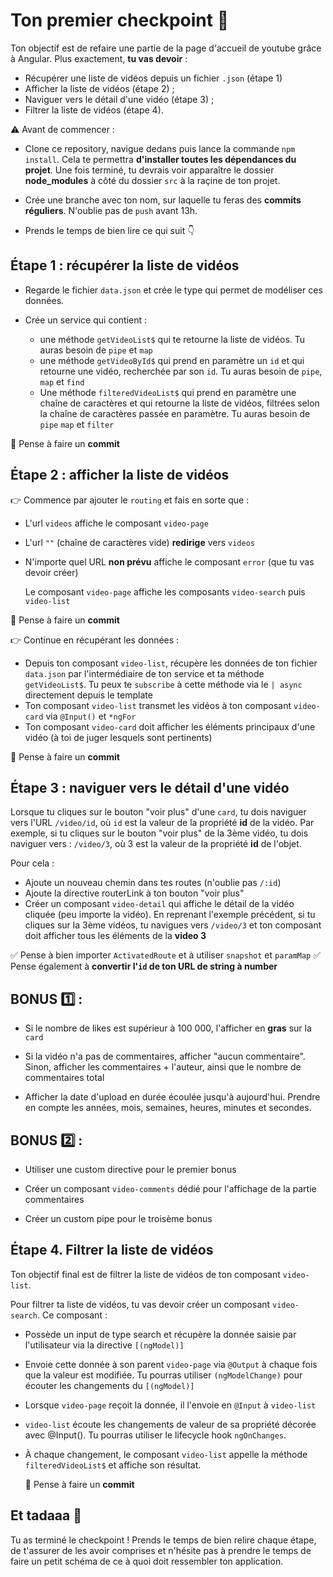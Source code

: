 # Ton premier checkpoint 🐥

Ton objectif est de refaire une partie de la page d'accueil de youtube grâce à Angular. Plus exactement, **tu vas devoir** :

- Récupérer une liste de vidéos depuis un fichier `.json` (étape 1)
- Afficher la liste de vidéos (étape 2) ;
- Naviguer vers le détail d'une vidéo (étape 3) ;
- Filtrer la liste de vidéos (étape 4).

⚠️ Avant de commencer :

- Clone ce repository, navigue dedans puis lance la commande `npm install`. Cela te permettra **d'installer toutes les dépendances du projet**. Une fois terminé, tu devrais voir apparaître le dossier **node_modules** à côté du dossier `src` à la raçine de ton projet.

- Crée une branche avec ton nom, sur laquelle tu feras des **commits réguliers**. N'oublie pas de `push` avant 13h.

- Prends le temps de bien lire ce qui suit 👇

## Étape 1 : récupérer la liste de vidéos

- Regarde le fichier `data.json` et crée le type qui permet de modéliser ces données.

- Crée un service qui contient :
  - une méthode `getVideoList$` qui te retourne la liste de vidéos. Tu auras besoin de `pipe` et `map`
  - une méthode `getVideoById$` qui prend en paramètre un `id` et qui retourne une vidéo, recherchée par son `id`. Tu auras besoin de `pipe`, `map` et `find`
  - Une méthode `filteredVideoList$` qui prend en paramètre une chaîne de caractères et qui retourne la liste de vidéos, filtrées selon la chaîne de caractères passée en paramètre. Tu auras besoin de `pipe` `map` et `filter`

👀 Pense à faire un **commit**

## Étape 2 : afficher la liste de vidéos

👉 Commence par ajouter le `routing` et fais en sorte que :

- L'url `videos` affiche le composant `video-page`
- L'url `""` (chaîne de caractères vide) **redirige** vers `videos`
- N'importe quel URL **non prévu** affiche le composant `error` (que tu vas devoir créer)

  Le composant `video-page` affiche les composants `video-search` puis `video-list`

👀 Pense à faire un **commit**

👉 Continue en récupérant les données :

- Depuis ton composant `video-list`, récupère les données de ton fichier `data.json` par l'intermédiaire de ton service et ta méthode `getVideoList$`. Tu peux te `subscribe` à cette méthode via le `| async` directement depuis le template
- Ton composant `video-list` transmet les vidéos à ton composant `video-card` via `@Input()` et `*ngFor`
- Ton composant `video-card` doit afficher les éléments principaux d'une vidéo (à toi de juger lesquels sont pertinents)

👀 Pense à faire un **commit**

## Étape 3 : naviguer vers le détail d'une vidéo

Lorsque tu cliques sur le bouton "voir plus" d'une `card`, tu dois naviguer vers l'URL `/video/id`, où `id` est la valeur de la propriété **id** de la vidéo. Par exemple, si tu cliques sur le bouton "voir plus" de la 3ème vidéo, tu dois naviguer vers : `/video/3`, où 3 est la valeur de la propriété **id** de l'objet.

Pour cela :

- Ajoute un nouveau chemin dans tes routes (n'oublie pas `/:id`)
- Ajoute la directive routerLink à ton bouton "voir plus"
- Créer un composant `video-detail` qui affiche le détail de la vidéo cliquée (peu importe la vidéo). En reprenant l'exemple précédent, si tu cliques sur la 3ème vidéos, tu navigues vers `/video/3` et ton composant doit afficher tous les éléments de la **video 3**

✅ Pense à bien importer `ActivatedRoute` et à utiliser `snapshot` et `paramMap`
✅ Pense également à **convertir l'`id` de ton URL de string à number**

## BONUS 1️⃣ :

- Si le nombre de likes est supérieur à 100 000, l'afficher en **gras** sur la `card`

- Si la vidéo n'a pas de commentaires, afficher "aucun commentaire". Sinon, afficher les commentaires + l'auteur, ainsi que le nombre de commentaires total

- Afficher la date d'upload en durée écoulée jusqu'à aujourd'hui. Prendre en compte les années, mois, semaines, heures, minutes et secondes.

## BONUS 2️⃣ :

- Utiliser une custom directive pour le premier bonus

- Créer un composant `video-comments` dédié pour l'affichage de la partie commentaires

- Créer un custom pipe pour le troisème bonus

## Étape 4. Filtrer la liste de vidéos

Ton objectif final est de filtrer la liste de vidéos de ton composant `video-list`.

Pour filtrer ta liste de vidéos, tu vas devoir créer un composant `video-search`. Ce composant :

- Possède un input de type search et récupère la donnée saisie par l'utilisateur via la directive `[(ngModel)]`

- Envoie cette donnée à son parent `video-page` via `@Output` à chaque fois que la valeur est modifiée. Tu pourras utiliser `(ngModelChange)` pour écouter les changements du `[(ngModel)]`

* Lorsque `video-page` reçoit la donnée, il l'envoie en `@Input` à `video-list`
* `video-list` écoute les changements de valeur de sa propriété décorée avec @Input(). Tu pourras utiliser le lifecycle hook `ngOnChanges`.
* À chaque changement, le composant `video-list` appelle la méthode `filteredVideoList$` et affiche son résultat.

  👀 Pense à faire un **commit**

## Et tadaaa 🥳

Tu as terminé le checkpoint ! Prends le temps de bien relire chaque étape, de t'assurer de les avoir comprises et n'hésite pas à prendre le temps de faire un petit schéma de ce à quoi doit ressembler ton application.
